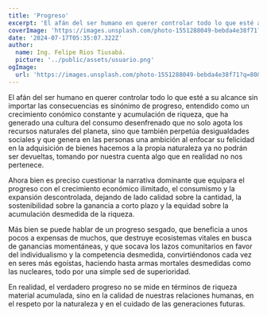 ```yaml
---
title: 'Progreso'
excerpt: 'El afán del ser humano en querer controlar todo lo que esté a su alcance sin importar las consecuencias es sinónimo de progreso, entendido como un crecimiento económico constante y acumulación de riqueza, que ha generado una cultura del consumo desenfrenado que no solo agota los recursos naturales....'
coverImage: 'https://images.unsplash.com/photo-1551288049-bebda4e38f71?q=80&w=2070&auto=format&fit=crop&ixlib=rb-4.0.3&ixid=M3wxMjA3fDB8MHxwaG90by1wYWdlfHx8fGVufDB8fHx8fA%3D%3D'
date: '2024-07-17T05:35:07.322Z'
author:
  name: Ing. Felipe Rios Tiusabá.
  picture: '../public/assets/usuario.png'
ogImage:
  url: 'https://images.unsplash.com/photo-1551288049-bebda4e38f71?q=80&w=2070&auto=format&fit=crop&ixlib=rb-4.0.3&ixid=M3wxMjA3fDB8MHxwaG90by1wYWdlfHx8fGVufDB8fHx8fA%3D%3D'
---
```


El afán del ser humano en querer controlar todo lo que esté a su alcance sin importar las consecuencias es sinónimo de progreso, entendido como un crecimiento  conómico constante y acumulación de riqueza, que ha generado una cultura del consumo desenfrenado que no solo agota los recursos naturales del planeta, sino que también perpetúa desigualdades sociales y que genera en las personas una ambición al enfocar su felicidad en la adquisición de bienes hacemos a la propia naturaleza  ya no podrán ser devueltas, tomando por nuestra cuenta algo que en realidad no nos pertenece.

Ahora bien es preciso cuestionar la narrativa dominante que equipara el progreso con el crecimiento económico ilimitado, el consumismo y la expansión descontrolada, dejando de lado calidad sobre la cantidad, la sostenibilidad sobre la ganancia a corto plazo y la equidad sobre la acumulación desmedida de la riqueza.

Más bien se puede hablar de un progreso sesgado, que beneficia a unos pocos a expensas de muchos, que destruye ecosistemas vitales en busca de ganancias momentáneas, y que socava los lazos comunitarios en favor del individualismo y la competencia desmedida, convirtiéndonos cada vez en seres más egoístas, haciendo hasta armas mortales desmedidas como las nucleares, todo por una simple sed de superioridad.

En realidad, el verdadero progreso no se mide en términos de riqueza material acumulada, sino en la calidad de nuestras relaciones humanas, en el respeto por la naturaleza y en el cuidado de las generaciones futuras.